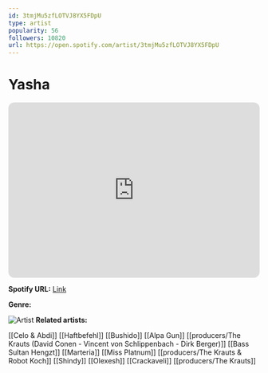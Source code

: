 ```yaml
---
id: 3tmjMu5zfLOTVJ8YX5FDpU
type: artist
popularity: 56
followers: 10820
url: https://open.spotify.com/artist/3tmjMu5zfLOTVJ8YX5FDpU
---
```

# Yasha

<iframe style="border-radius:12px" src="https://open.spotify.com/embed/artist/3tmjMu5zfLOTVJ8YX5FDpU" width="100%" height="352" frameBorder="0" allowfullscreen="" allow="autoplay; clipboard-write; encrypted-media; fullscreen; picture-in-picture" loading="lazy"></iframe>

**Spotify URL:** [Link](https://open.spotify.com/artist/3tmjMu5zfLOTVJ8YX5FDpU)

**Genre:** 

![Artist](https://i.scdn.co/image/7cb80d66e8d7af4098ba9e184c6446b7a78b8d92)
**Related artists:**

[[Celo & Abdi]]
[[Haftbefehl]]
[[Bushido]]
[[Alpa Gun]]
[[producers/The Krauts (David Conen - Vincent von Schlippenbach - Dirk Berger)]]
[[Bass Sultan Hengzt]]
[[Marteria]]
[[Miss Platnum]]
[[producers/The Krauts & Robot Koch]]
[[Shindy]]
[[Olexesh]]
[[Crackaveli]]
[[producers/The Krauts]]
